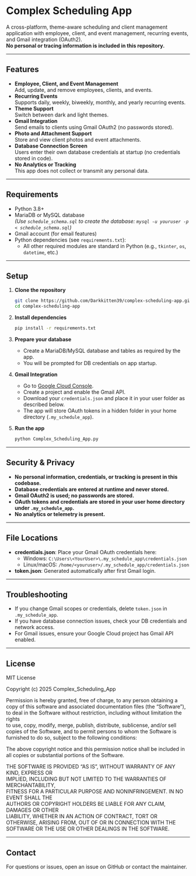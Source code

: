 # Complex Scheduling App

A cross-platform, theme-aware scheduling and client management application with employee, client, and event management, recurring events, and Gmail integration (OAuth2).  
**No personal or tracing information is included in this repository.**

---

## Features

- **Employee, Client, and Event Management**  
  Add, update, and remove employees, clients, and events.
- **Recurring Events**  
  Supports daily, weekly, biweekly, monthly, and yearly recurring events.
- **Theme Support**  
  Switch between dark and light themes.
- **Gmail Integration**  
  Send emails to clients using Gmail OAuth2 (no passwords stored).
- **Photo and Attachment Support**  
  Store and view client photos and event attachments.
- **Database Connection Screen**  
  Users enter their own database credentials at startup (no credentials stored in code).
- **No Analytics or Tracking**  
  This app does not collect or transmit any personal data.

---

## Requirements

- Python 3.8+
- MariaDB or MySQL database  
  *(Use `schedule_schema.sql` to create the database: `mysql -u youruser -p < schedule_schema.sql`)*
- Gmail account (for email features)
- Python dependencies (see `requirements.txt`):
    - All other required modules are standard in Python (e.g., `tkinter`, `os`, `datetime`, etc.)

---

## Setup

1. **Clone the repository**
    ```sh
    git clone https://github.com/Darkkitten39/complex-scheduling-app.git
    cd complex-scheduling-app
    ```

2. **Install dependencies**
    ```sh
    pip install -r requirements.txt
    ```

3. **Prepare your database**
    - Create a MariaDB/MySQL database and tables as required by the app.
    - You will be prompted for DB credentials on app startup.

4. **Gmail Integration**
    - Go to [Google Cloud Console](https://console.cloud.google.com/).
    - Create a project and enable the Gmail API.
    - Download your `credentials.json` and place it in your user folder as described below.
    - The app will store OAuth tokens in a hidden folder in your home directory (`.my_schedule_app`).

5. **Run the app**
    ```sh
    python Complex_Scheduling_App.py
    ```

---

## Security & Privacy

- **No personal information, credentials, or tracking is present in this codebase.**
- **Database credentials are entered at runtime and never stored.**
- **Gmail OAuth2 is used; no passwords are stored.**
- **OAuth tokens and credentials are stored in your user home directory under `.my_schedule_app`.**
- **No analytics or telemetry is present.**

---

## File Locations

- **credentials.json**: Place your Gmail OAuth credentials here:
    - Windows: `C:\Users\<YourUser>\.my_schedule_app\credentials.json`
    - Linux/macOS: `/home/<youruser>/.my_schedule_app/credentials.json`
- **token.json**: Generated automatically after first Gmail login.

---

## Troubleshooting

- If you change Gmail scopes or credentials, delete `token.json` in `.my_schedule_app`.
- If you have database connection issues, check your DB credentials and network access.
- For Gmail issues, ensure your Google Cloud project has Gmail API enabled.

---

## License

MIT License

Copyright (c) 2025 Complex_Scheduling_App

Permission is hereby granted, free of charge, to any person obtaining a copy
of this software and associated documentation files (the “Software”), to deal
in the Software without restriction, including without limitation the rights  
to use, copy, modify, merge, publish, distribute, sublicense, and/or sell     
copies of the Software, and to permit persons to whom the Software is         
furnished to do so, subject to the following conditions:                      

The above copyright notice and this permission notice shall be included in all
copies or substantial portions of the Software.                               

THE SOFTWARE IS PROVIDED “AS IS”, WITHOUT WARRANTY OF ANY KIND, EXPRESS OR    
IMPLIED, INCLUDING BUT NOT LIMITED TO THE WARRANTIES OF MERCHANTABILITY,      
FITNESS FOR A PARTICULAR PURPOSE AND NONINFRINGEMENT. IN NO EVENT SHALL THE   
AUTHORS OR COPYRIGHT HOLDERS BE LIABLE FOR ANY CLAIM, DAMAGES OR OTHER       
LIABILITY, WHETHER IN AN ACTION OF CONTRACT, TORT OR OTHERWISE, ARISING FROM, 
OUT OF OR IN CONNECTION WITH THE SOFTWARE OR THE USE OR OTHER DEALINGS IN THE 
SOFTWARE.

---

## Contact

For questions or issues, open an issue on GitHub or contact the maintainer.
